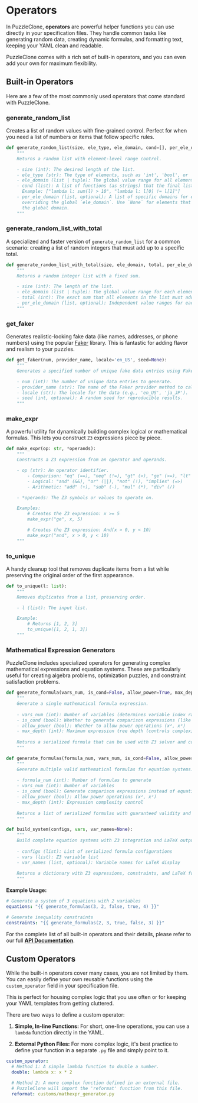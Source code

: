 # Operators

In PuzzleClone, **operators** are powerful helper functions you can use directly in your specification files. They handle common tasks like generating random data, creating dynamic formulas, and formatting text, keeping your YAML clean and readable.

PuzzleClone comes with a rich set of built-in operators, and you can even add your own for maximum flexibility.

## Built-in Operators

Here are a few of the most commonly used operators that come standard with PuzzleClone.

### generate_random_list

Creates a list of random values with fine-grained control. Perfect for when you need a list of numbers or items that follow specific rules.

```python
def generate_random_list(size, ele_type, ele_domain, cond=[], per_ele_domain=None):
    """
    Returns a random list with element-level range control.

    - size (int): The desired length of the list.
    - ele_type (str): The type of elements, such as 'int', 'bool', or 'float'.
    - ele_domain (list | tuple): The global value range for all elements.
    - cond (list): A list of functions (as strings) that the final list must satisfy.
      Example: ["lambda l: sum(l) > 10", "lambda l: l[0] != l[1]"]
    - per_ele_domain (list, optional): A list of specific domains for each element,
      overriding the global `ele_domain`. Use `None` for elements that should use
      the global domain.
    """
```

### generate_random_list_with_total

A specialized and faster version of `generate_random_list` for a common scenario: creating a list of random integers that must add up to a specific total.

```python
def generate_random_list_with_total(size, ele_domain, total, per_ele_domain=None):
    """
    Returns a random integer list with a fixed sum.

    - size (int): The length of the list.
    - ele_domain (list | tuple): The global value range for each element, e.g., [1, 10].
    - total (int): The exact sum that all elements in the list must add up to.
    - per_ele_domain (list, optional): Independent value ranges for each element.
    """
```

### get_faker

Generates realistic-looking fake data (like names, addresses, or phone numbers) using the popular [Faker](https://faker.readthedocs.io/) library. This is fantastic for adding flavor and realism to your puzzles.

```python
def get_faker(num, provider_name, locale='en_US', seed=None):
    """
    Generates a specified number of unique fake data entries using Faker.

    - num (int): The number of unique data entries to generate.
    - provider_name (str): The name of the Faker provider method to call (e.g., 'name', 'city').
    - locale (str): The locale for the data (e.g., 'en_US', 'ja_JP').
    - seed (int, optional): A random seed for reproducible results.
    """
```

### make_expr

A powerful utility for dynamically building complex logical or mathematical formulas. This lets you construct `Z3` expressions piece by piece.

```python
def make_expr(op: str, *operands):
    """
    Constructs a Z3 expression from an operator and operands.

    - op (str): An operator identifier.
        - Comparison: "eq" (==), "neq" (!=), "gt" (>), "ge" (>=), "lt" (<), "le" (<=)
        - Logical: "and" (&&), "or" (||), "not" (!), "implies" (=>)
        - Arithmetic: "add" (+), "sub" (-), "mul" (*), "div" (/)

    - *operands: The Z3 symbols or values to operate on.

    Examples:
        # Creates the Z3 expression: x >= 5
        make_expr("ge", x, 5)

        # Creates the Z3 expression: And(x > 0, y < 10)
        make_expr("and", x > 0, y < 10)
    """
```

### to_unique

A handy cleanup tool that removes duplicate items from a list while preserving the original order of the first appearance.

```python
def to_unique(l: list):
    """
    Removes duplicates from a list, preserving order.

    - l (list): The input list.

    Example:
        # Returns [1, 2, 3]
        to_unique([1, 2, 1, 3])
    """
```

### Mathematical Expression Generators

PuzzleClone includes specialized operators for generating complex mathematical expressions and equation systems. These are particularly useful for creating algebra problems, optimization puzzles, and constraint satisfaction problems.

```python
def generate_formula(vars_num, is_cond=False, allow_power=True, max_depth=5):
    """
    Generate a single mathematical formula expression.
    
    - vars_num (int): Number of variables (determines variable index range 0 to vars_num-1)
    - is_cond (bool): Whether to generate comparison expressions (like x > 0)
    - allow_power (bool): Whether to allow power operations (x², x³)
    - max_depth (int): Maximum expression tree depth (controls complexity)
    
    Returns a serialized formula that can be used with Z3 solver and converted to LaTeX.
    """

def generate_formulas(formula_num, vars_num, is_cond=False, allow_power=True, max_depth=5):
    """
    Generate multiple valid mathematical formulas for equation systems.
    
    - formula_num (int): Number of formulas to generate
    - vars_num (int): Number of variables
    - is_cond (bool): Generate comparison expressions instead of equations
    - allow_power (bool): Allow power operations (x², x³)
    - max_depth (int): Expression complexity control
    
    Returns a list of serialized formulas with guaranteed validity and uniqueness.
    """

def build_system(configs, vars, var_names=None):
    """
    Build complete equation systems with Z3 integration and LaTeX output.
    
    - configs (list): List of serialized formula configurations
    - vars (list): Z3 variable list
    - var_names (list, optional): Variable names for LaTeX display
    
    Returns a dictionary with Z3 expressions, constraints, and LaTeX formatting.
    """
```

**Example Usage:**
```yaml
# Generate a system of 3 equations with 2 variables
equations: "{{ generate_formulas(3, 2, false, true, 4) }}"

# Generate inequality constraints
constraints: "{{ generate_formulas(2, 3, true, false, 3) }}"
```

For the complete list of all built-in operators and their details, please refer to our full **[API Documentation](https://puzzleclone.github.io/PuzzleClone/api/index.html)**.

## Custom Operators

While the built-in operators cover many cases, you are not limited by them. You can easily define your own reusable functions using the `custom_operator` field in your specification file.

This is perfect for housing complex logic that you use often or for keeping your YAML templates from getting cluttered.

There are two ways to define a custom operator:

1.  **Simple, In-line Functions:** For short, one-line operations, you can use a `lambda` function directly in the YAML.

2.  **External Python Files:** For more complex logic, it's best practice to define your function in a separate `.py` file and simply point to it.

```yaml
custom_operator:
  # Method 1: A simple lambda function to double a number.
  double: lambda x: x * 2

  # Method 2: A more complex function defined in an external file.
  # PuzzleClone will import the 'reformat' function from this file.
  reformat: customs/mathexpr_generator.py
```
